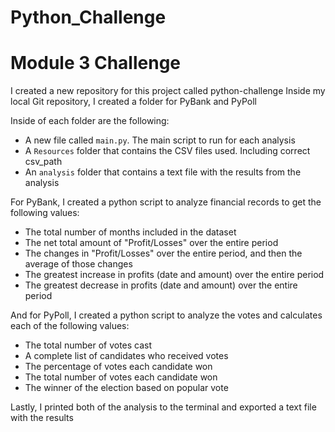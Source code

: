 # Python_Challenge

# Module 3 Challenge

I created a new repository for this project called python-challenge
Inside my local Git repository, I created a folder for PyBank and PyPoll

Inside of each folder are the following:

* A new file called `main.py`. The main script to run for each analysis 
* A `Resources` folder that contains the CSV files used. Including correct csv_path  
* An `analysis` folder that contains a text file with the results from the analysis

For PyBank, I created a python script to analyze financial records to get the following values:

* The total number of months included in the dataset
* The net total amount of "Profit/Losses" over the entire period
* The changes in "Profit/Losses" over the entire period, and then the average of those changes
* The greatest increase in profits (date and amount) over the entire period
* The greatest decrease in profits (date and amount) over the entire period

And for PyPoll, I created a python script to analyze the votes and calculates each of the following values:

* The total number of votes cast
* A complete list of candidates who received votes
* The percentage of votes each candidate won
* The total number of votes each candidate won
* The winner of the election based on popular vote

Lastly, I printed both of the analysis to the terminal and exported a text file with the results

  

